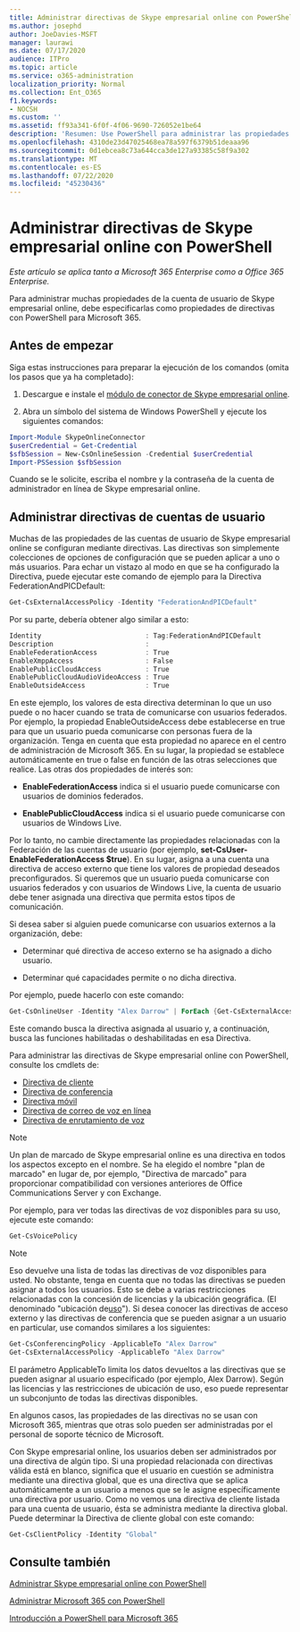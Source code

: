```yaml
---
title: Administrar directivas de Skype empresarial online con PowerShell
ms.author: josephd
author: JoeDavies-MSFT
manager: laurawi
ms.date: 07/17/2020
audience: ITPro
ms.topic: article
ms.service: o365-administration
localization_priority: Normal
ms.collection: Ent_O365
f1.keywords:
- NOCSH
ms.custom: ''
ms.assetid: ff93a341-6f0f-4f06-9690-726052e1be64
description: 'Resumen: Use PowerShell para administrar las propiedades de la cuenta de usuario de Skype empresarial online con directivas.'
ms.openlocfilehash: 4310de23d47025468ea78a597f6379b51deaaa96
ms.sourcegitcommit: 0d1ebcea8c73a644cca3de127a93385c58f9a302
ms.translationtype: MT
ms.contentlocale: es-ES
ms.lasthandoff: 07/22/2020
ms.locfileid: "45230436"
---
```

# <a name="manage-skype-for-business-online-policies-with-powershell"></a>Administrar directivas de Skype empresarial online con PowerShell

*Este artículo se aplica tanto a Microsoft 365 Enterprise como a Office 365 Enterprise.*

Para administrar muchas propiedades de la cuenta de usuario de Skype empresarial online, debe especificarlas como propiedades de directivas con PowerShell para Microsoft 365.
  
## <a name="before-you-begin"></a>Antes de empezar

Siga estas instrucciones para preparar la ejecución de los comandos (omita los pasos que ya ha completado):
  
1. Descargue e instale el [módulo de conector de Skype empresarial online](https://www.microsoft.com/download/details.aspx?id=39366).
    
2. Abra un símbolo del sistema de Windows PowerShell y ejecute los siguientes comandos: 
    
```powershell
Import-Module SkypeOnlineConnector
$userCredential = Get-Credential
$sfbSession = New-CsOnlineSession -Credential $userCredential
Import-PSSession $sfbSession
  ```

Cuando se le solicite, escriba el nombre y la contraseña de la cuenta de administrador en línea de Skype empresarial online.
    
## <a name="manage-user-account-policies"></a>Administrar directivas de cuentas de usuario

Muchas de las propiedades de las cuentas de usuario de Skype empresarial online se configuran mediante directivas. Las directivas son simplemente colecciones de opciones de configuración que se pueden aplicar a uno o más usuarios. Para echar un vistazo al modo en que se ha configurado la Directiva, puede ejecutar este comando de ejemplo para la Directiva FederationAndPICDefault:
  
```powershell
Get-CsExternalAccessPolicy -Identity "FederationAndPICDefault"
```

Por su parte, debería obtener algo similar a esto:
  
```powershell
Identity                          : Tag:FederationAndPICDefault
Description                       :
EnableFederationAccess            : True
EnableXmppAccess                  : False
EnablePublicCloudAccess           : True
EnablePublicCloudAudioVideoAccess : True
EnableOutsideAccess               : True
```

En este ejemplo, los valores de esta directiva determinan lo que un uso puede o no hacer cuando se trata de comunicarse con usuarios federados. Por ejemplo, la propiedad EnableOutsideAccess debe establecerse en true para que un usuario pueda comunicarse con personas fuera de la organización. Tenga en cuenta que esta propiedad no aparece en el centro de administración de Microsoft 365. En su lugar, la propiedad se establece automáticamente en true o false en función de las otras selecciones que realice. Las otras dos propiedades de interés son:
  
- **EnableFederationAccess** indica si el usuario puede comunicarse con usuarios de dominios federados.
    
- **EnablePublicCloudAccess** indica si el usuario puede comunicarse con usuarios de Windows Live.
    
Por lo tanto, no cambie directamente las propiedades relacionadas con la Federación de las cuentas de usuario (por ejemplo, **set-CsUser-EnableFederationAccess $true**). En su lugar, asigna a una cuenta una directiva de acceso externo que tiene los valores de propiedad deseados preconfigurados. Si queremos que un usuario pueda comunicarse con usuarios federados y con usuarios de Windows Live, la cuenta de usuario debe tener asignada una directiva que permita estos tipos de comunicación.
  
Si desea saber si alguien puede comunicarse con usuarios externos a la organización, debe:
  
- Determinar qué directiva de acceso externo se ha asignado a dicho usuario.
    
- Determinar qué capacidades permite o no dicha directiva.
    
Por ejemplo, puede hacerlo con este comando:
  
```powershell
Get-CsOnlineUser -Identity "Alex Darrow" | ForEach {Get-CsExternalAccessPolicy -Identity $_.ExternalAccessPolicy}
```

Este comando busca la directiva asignada al usuario y, a continuación, busca las funciones habilitadas o deshabilitadas en esa Directiva.
  
Para administrar las directivas de Skype empresarial online con PowerShell, consulte los cmdlets de:

- [Directiva de cliente](https://docs.microsoft.com/previous-versions//mt228132(v=technet.10)#client-policy-cmdlets)
- [Directiva de conferencia](https://docs.microsoft.com/previous-versions//mt228132(v=technet.10)#conferencing-policy-cmdlets)
- [Directiva móvil](https://docs.microsoft.com/previous-versions//mt228132(v=technet.10)#mobile-policy-cmdlets)
- [Directiva de correo de voz en línea](https://docs.microsoft.com/previous-versions//mt228132(v=technet.10)#online-voicemail-policy-cmdlets)
- [Directiva de enrutamiento de voz](https://docs.microsoft.com/previous-versions//mt228132(v=technet.10)#voice-routing-policy-cmdlets)


> [!NOTE]
> Un plan de marcado de Skype empresarial online es una directiva en todos los aspectos excepto en el nombre. Se ha elegido el nombre "plan de marcado" en lugar de, por ejemplo, "Directiva de marcado" para proporcionar compatibilidad con versiones anteriores de Office Communications Server y con Exchange. 
  
Por ejemplo, para ver todas las directivas de voz disponibles para su uso, ejecute este comando:
  
```powershell
Get-CsVoicePolicy
```

> [!NOTE]
> Eso devuelve una lista de todas las directivas de voz disponibles para usted. No obstante, tenga en cuenta que no todas las directivas se pueden asignar a todos los usuarios. Esto se debe a varias restricciones relacionadas con la concesión de licencias y la ubicación geográfica. (El denominado "ubicación de[uso](https://msdn.microsoft.com/library/azure/dn194136.aspx)"). Si desea conocer las directivas de acceso externo y las directivas de conferencia que se pueden asignar a un usuario en particular, use comandos similares a los siguientes: 

```powershell
Get-CsConferencingPolicy -ApplicableTo "Alex Darrow"
Get-CsExternalAccessPolicy -ApplicableTo "Alex Darrow"
```

El parámetro ApplicableTo limita los datos devueltos a las directivas que se pueden asignar al usuario especificado (por ejemplo, Alex Darrow). Según las licencias y las restricciones de ubicación de uso, eso puede representar un subconjunto de todas las directivas disponibles. 
  
En algunos casos, las propiedades de las directivas no se usan con Microsoft 365, mientras que otras solo pueden ser administradas por el personal de soporte técnico de Microsoft. 
  
Con Skype empresarial online, los usuarios deben ser administrados por una directiva de algún tipo. Si una propiedad relacionada con directivas válida está en blanco, significa que el usuario en cuestión se administra mediante una directiva global, que es una directiva que se aplica automáticamente a un usuario a menos que se le asigne específicamente una directiva por usuario. Como no vemos una directiva de cliente listada para una cuenta de usuario, ésta se administra mediante la directiva global. Puede determinar la Directiva de cliente global con este comando:
  
```powershell
Get-CsClientPolicy -Identity "Global"
```

## <a name="see-also"></a>Consulte también

[Administrar Skype empresarial online con PowerShell](manage-skype-for-business-online-with-office-365-powershell.md)
  
[Administrar Microsoft 365 con PowerShell](manage-office-365-with-office-365-powershell.md)
  
[Introducción a PowerShell para Microsoft 365](getting-started-with-office-365-powershell.md)

